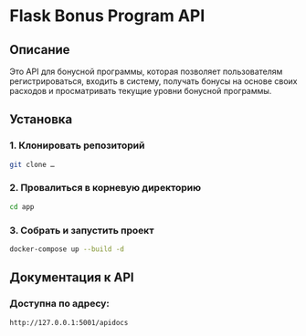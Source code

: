 # Flask Bonus Program API 

## Описание

Это API для бонусной программы, которая позволяет пользователям регистрироваться, входить в систему, получать бонусы на основе своих расходов и просматривать текущие уровни бонусной программы.

## Установка

### 1. Клонировать репозиторий

```bash
git clone …
```

### 2. Провалиться в корневую директорию 
```bash
cd app
```

### 3. Собрать и запустить проект
```bash
docker-compose up --build -d
```
## Документация к API
### Доступна по адресу:
```bash
http://127.0.0.1:5001/apidocs
```